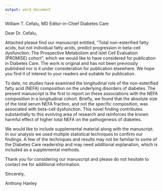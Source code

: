 ```yaml
---
output: word_document
---
```


William T. Cefalu, MD 
Editor-in-Chief 
Diabetes Care

Dear Dr. Cefalu,

Attached please find our manuscript entitled, "Total non-esterified fatty acids, but not individual fatty acids, predict progression in beta-cell dysfunction:  The Prospective Metabolism and Islet Cell Evaluation (PROMISE) cohort”, which we would like to have considered for publication in Diabetes Care. The work is original and has not been previously published nor is it under consideration for publication elsewhere. We hope you find it of interest to your readers and suitable for publication.

To date, no studies have examined the longitudinal role of the non-esterified fatty acid (NEFA) composition on the underlying disorders of diabetes. The  present manuscript is the first to report on these associations with the NEFA composition in a longitudinal cohort. Briefly, we found that the absolute size of the total serum NEFA fraction, and not the specific composition, was associated with beta-cell dysfunction. This novel finding contributes  substantially to this evolving area of research and reinforces the known harmful effect of higher total NEFA on the pathogenesis of diabetes.

We would like to include supplemental material along with the manuscript. In our analysis we used multiple statistical techniques to confirm our findings. A few of the techniques and results may not be familiar to some of the Diabetes Care readership and may need additional explanation, which is included as a supplemental methods.

Thank you for considering our manuscript and please do not hesitate to contact me for additional information.

Sincerely,

Anthony Hanley

